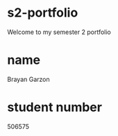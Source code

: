 # s2-portfolio

Welcome to my semester 2 portfolio 

# name 
Brayan Garzon

# student number 
506575